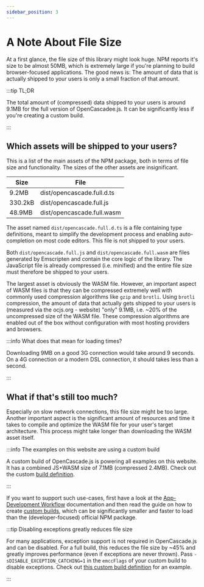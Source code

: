 ```yaml
---
sidebar_position: 3
---
```


# A Note About File Size

At a first glance, the file size of this library might look huge. NPM reports it's size to be almost 50MB, which is extremely large if you're planning to build browser-focused applications. The good news is: The amount of data that is actually shipped to your users is only a small fraction of that amount.

:::tip TL;DR

The total amount of (compressed) data shipped to your users is around 9.1MB for the full version of OpenCascadee.js. It can be significantly less if you're creating a custom build.

:::

## Which assets will be shipped to your users?

This is a list of the main assets of the NPM package, both in terms of file size and functionality. The sizes of the other assets are insignificant.


|   Size  | File                       |
|---------|----------------------------|
| 9.2MB   | dist/opencascade.full.d.ts |
| 330.2kB | dist/opencascade.full.js   |
| 48.9MB  | dist/opencascade.full.wasm |

The asset named `dist/opencascade.full.d.ts` is a file containing type definitions, meant to simplify the development process and enabling auto-completion on most code editors. This file is not shipped to your users.


Both `dist/opencascade.full.js` and `dist/opencascade.full.wasm` are files generated by Emscripten and contain the core logic of the library. The JavaScript file is already compressed (i.e. minified) and the entire file size must therefore be shipped to your users.

The largest asset is obviously the WASM file. However, an important aspect of WASM files is that they can be compressed extremely well with commonly used compression algorithms like `gzip` and `brotli`. Using `brotli` compression, the amount of data that actually gets shipped to your users is (measured via the ocjs.org - website) "only" 9.1MB, i.e. ~20% of the uncompressed size of the WASM file. These compression algorithms are enabled out of the box without configuration with most hosting providers and browsers.

:::info What does that mean for loading times?

Downloading 9MB on a good 3G connection would take around 9 seconds. On a 4G connection or a modern DSL connection, it should takes less than a second.

:::

## What if that's still too much?

Especially on slow network connections, this file size might be too large. Another important aspect is the significant amount of resources and time it takes to compile and optimize the WASM file for your user's target architecture. This process might take longer than downloading the WASM asset itself.

:::info The examples on this website are using a custom build

A custom build of OpenCascade.js is powering all examples on this website. It has a combined JS+WASM size of 7.1MB (compressed 2.4MB). Check out the custom [build definition](https://github.com/donalffons/opencascade.js/blob/master/website/ocjs-editor-theme/src/customBuild/customBuild.yml).

:::

If you want to support such use-cases, first have a look at the [App-Development Workflow](/docs/app-dev-workflow/workflow) documentation and then read the guide on how to create [custom builds](/docs/app-dev-workflow/custom-builds), which can be significantly smaller and faster to load than the (developer-focused) official NPM package.

:::tip Disabling exceptions greatly reduces file size

For many applications, exception support is not required in OpenCascade.js and can be disabled. For a full build, this reduces the file size by ~45% and greatly improves performance (even if exceptions are never thrown). Pass `-sDISABLE_EXCEPTION_CATCHING=1` in the `emccFlags` of your custom build to disable exceptions. Check out [this custom build definition](https://github.com/donalffons/opencascade.js/blob/master/test/customBuilds/no-exceptions.yml) for an example.

:::
